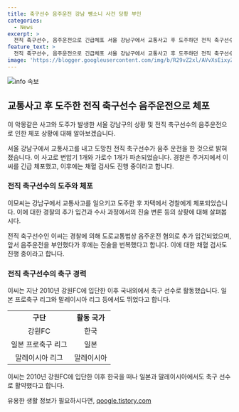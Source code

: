 ```yaml
---
title: 축구선수 음주운전 강남 뺑소니 사건 당황 부인
categories:
  - News
excerpt: >
  전직 축구선수, 음주운전으로 긴급체포 서울 강남구에서 교통사고 후 도주하던 전직 축구선수가 자택에서 체포됐다. 경찰은 음주운전 혐의로 수사 중이며, 이씨는 초기에 부인했지만 후에 진술을 번복했다. 출신팀은 강원FC이며, 일본과 말레이시아 리그에서 활약했던 것으로 전해졌다.
feature_text: >
  전직 축구선수, 음주운전으로 긴급체포 서울 강남구에서 교통사고 후 도주하던 전직 축구선수가 자택에서 체포됐다. 경찰은 음주운전 혐의로 수사 중이며, 이씨는 초기에 부인했지만 후에 진술을 번복했다. 출신팀은 강원FC이며, 일본과 말레이시아 리그에서 활약했던 것으로 전해졌다.
image: 'https://blogger.googleusercontent.com/img/b/R29vZ2xl/AVvXsEixyZcFfHzMRdzZMjFBmAUKJYCLCGyLL1o632UiGVXcaFdKo_bkvkuCioo0uUKlGfBVcT3P84aROyZIXSBEx3Aw5nCQ3pTgDom1WDC4m8eifvWiAmWEEVb4x6G_l8C0QH225ldMjyaFvpxGEBGNO37VmDTDMHGhJPq73UglMfDca1-0aw/s1600/blogspot.png'
---
```


<p><img src="https://blogger.googleusercontent.com/img/b/R29vZ2xl/AVvXsEixyZcFfHzMRdzZMjFBmAUKJYCLCGyLL1o632UiGVXcaFdKo_bkvkuCioo0uUKlGfBVcT3P84aROyZIXSBEx3Aw5nCQ3pTgDom1WDC4m8eifvWiAmWEEVb4x6G_l8C0QH225ldMjyaFvpxGEBGNO37VmDTDMHGhJPq73UglMfDca1-0aw/s1600/blogspot.png" alt="info 속보" /></p>

<h2 data-ke-size="size26">교통사고 후 도주한 전직 축구선수 음주운전으로 체포</h2>

<p>이 악몽같은 사고와 도주가 발생한 서울 강남구의 상황 및 전직 축구선수의 음주운전으로 인한 체포 상황에 대해 알아보겠습니다.</p>

<p data-ke-size="size16">서울 강남구에서 교통사고를 내고 도망친 전직 축구선수가 음주 운전을 한 것으로 밝혀졌습니다. 이 사고로 변압기 1개와 가로수 1개가 파손되었습니다. 경찰은 주거지에서 이씨를 긴급 체포했고, 이후에는 채혈 검사도 진행 중이라고 합니다.</p>

<h3 data-ke-size="size24">전직 축구선수의 도주와 체포</h3>

<p>이모씨는 강남구에서 교통사고를 일으키고 도주한 후 자택에서 경찰에게 체포되었습니다. 이에 대한 경찰의 추가 입건과 수사 과정에서의 진술 변론 등의 상황에 대해 살펴봅시다.</p>

<p data-ke-size="size16">전직 축구선수인 이씨는 경찰에 의해 도로교통법상 음주운전 혐의로 추가 입건되었으며, 앞서 음주운전을 부인했다가 후에는 진술을 번복했다고 합니다. 이에 대한 채혈 검사도 진행 중이라고 합니다.</p>

<h3 data-ke-size="size24">전직 축구선수의 축구 경력</h3>

<p>이씨는 지난 2010년 강원FC에 입단한 이후 국내외에서 축구 선수로 활동했습니다. 일본 프로축구 리그와 말레이시아 리그 등에서도 뛰었다고 합니다.</p>

<table>
    <tr>
        <td style="text-align: center; height: 17px;"><b>구단</b></td>
        <td style="text-align: center; height: 17px;"><b>활동 국가</b></td>
    </tr>
    <tr>
        <td style="text-align: center; height: 17px;">강원FC</td>
        <td style="text-align: center; height: 17px;">한국</td>
    </tr>
    <tr>
        <td style="text-align: center; height: 17px;">일본 프로축구 리그</td>
        <td style="text-align: center; height: 17px;">일본</td>
    </tr>
    <tr>
        <td style="text-align: center; height: 17px;">말레이시아 리그</td>
        <td style="text-align: center; height: 17px;">말레이시아</td>
    </tr>
</table>

<p data-ke-size="size16">이씨는 2010년 강원FC에 입단한 이후 한국을 떠나 일본과 말레이시아에서도 축구 선수로 활약했다고 합니다.</p>
유용한 생활 정보가 필요하시다면, <a href="https://qoogle.tistory.com" rel="dofollow">qoogle.tistory.com</a>


